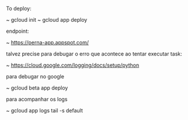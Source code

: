 To deploy:

~ gcloud init
~ gcloud app deploy

endpoint: 

~ https://perna-app.appspot.com/

talvez precise para debugar o erro que acontece ao tentar executar task:

~ https://cloud.google.com/logging/docs/setup/python

para debugar no google

~ gcloud beta app deploy

para acompanhar os logs

~ gcloud app logs tail -s default
